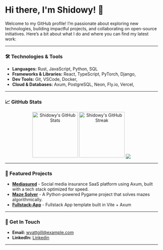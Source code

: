 # Hi there, I'm Shidowy! 👋

Welcome to my GitHub profile! I’m passionate about exploring new technologies, building impactful projects, and collaborating on open-source initiatives. Here’s a bit about what I do and where you can find my latest work:

---

### 🛠 Technologies & Tools
- **Languages:** Rust, JavaScript, Python, SQL
- **Frameworks & Libraries:** React, TypeScript, PyTorch, Django,
- **Dev Tools:** Git, VSCode, Docker,
- **Cloud & Databases:** Axum, PostgreSQL, Neon, Fly.io, Vercel, 

---

### 📈 GitHub Stats
<p align="center">
  <img src="https://github-readme-stats.vercel.app/api?username=Shidowy&show_icons=true&theme=radical" alt="Shidowy's GitHub Stats" height="150"/>
  <img src="https://github-readme-streak-stats.herokuapp.com/?user=Shidowy&theme=radical" alt="Shidowy's GitHub Streak" height="150"/>
  <img align="center" src="https://github-readme-stats.vercel.app/api/top-langs/?username=Shidowy&layout=compact&theme=github_dark&langs_count=8&hide=Vim%20script,Emacs%20Lisp,CMake,Makefile,Yacc,Lex" >
</p>

---

### 🚀 Featured Projects

- **[Mediasured](https://mediasured.com)** - Social media insurance SaaS platform using Axum, built with a tech stack optimized for speed.
- **[Maze Solver](https://github.com/Shidowy/MazeSolver)** - A Python-powered Pygame project that solves mazes algorithmically.
- **[Fullstack-App](https://github.com/Shidowy/MazeSolver)** - Fullstack App template built in Vite + Axum
  
---

### 📌 Get In Touch
- **Email:** [wyattgill@example.com](wyattgill2009@gmail.com)
- **LinkedIn:** [Linkedin](https://www.linkedin.com/in/wyatt-gill-17380b323/)

---

